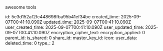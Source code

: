 awesome tools

id: 5e3d152af2fc448698fba95b41ef34be
created_time: 2025-09-07T00:41:10.090Z
updated_time: 2025-09-07T00:41:10.090Z
user_created_time: 2025-09-07T00:41:10.090Z
user_updated_time: 2025-09-07T00:41:10.090Z
encryption_cipher_text: 
encryption_applied: 0
parent_id: 
is_shared: 0
share_id: 
master_key_id: 
icon: 
user_data: 
deleted_time: 0
type_: 2